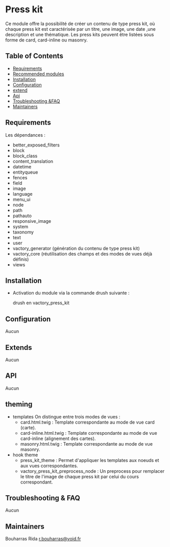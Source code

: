 
# Press kit

Ce module offre la possibilité de créer un contenu de type press kit, où chaque press kit est caractérisée par un titre, une image, une date ,une description et une thématique.
Les press kits peuvent être listées sous forme de card, card-inline ou masonry.


## Table of Contents
 * [Requirements](#Requirements)
 * [Recommended modules](#recommended-modules)
 * [Installation](#installation)
 * [Configuration](#configuration)
 * [extend](#extend)
 * [Api](#api)
 * [Troubleshooting &FAQ](#Troubleshooting&FAQ)
 * [Maintainers](#Maintainers)

## Requirements

Les dépendances :
  - better_exposed_filters
  - block
  - block_class
  - content_translation
  - datetime
  - entityqueue
  - fences
  - field
  - image
  - language
  - menu_ui
  - node
  - path
  - pathauto
  - responsive_image
  - system
  - taxonomy
  - text
  - user
  - vactory_generator (génération du contenu de type press kit)
  - vactory_core (réutilisation des champs et des modes de vues déjà définis)
  - views

## Installation
- Activation du module via la commande drush suivante :

    drush en vactory_press_kit

## Configuration
Aucun

## Extends
Aucun

##  API
Aucun

## theming

*  templates
On distingue entre trois modes de vues :
	* card.html.twig : Template correspondante au mode de vue card (carte).
	* card-inline.html.twig : Template correspondante au mode de vue card-inline (alignement des cartes).
	* masonry.html.twig : Template correspondante au mode de vue masonry.
*  hook theme
	* press_kit_theme : Permet d'appliquer les templates aux noeuds et aux vues correspondantes.
	 * vactory_press_kit_preprocess_node : Un preprocess pour remplacer le titre de l'image de chaque press kit par celui du cours correspondant.

## Troubleshooting & FAQ
Aucun

## Maintainers

Bouharras Rida
<r.bouharras@void.fr>
